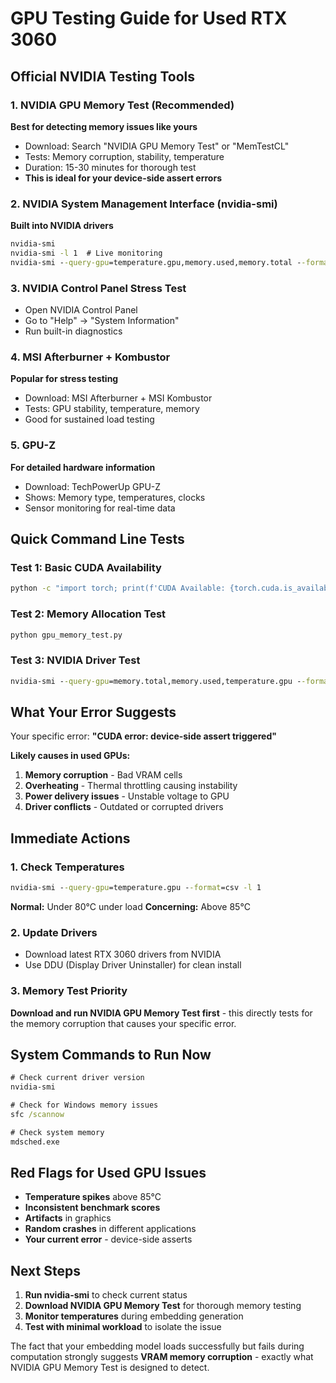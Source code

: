 # GPU Testing Guide for Used RTX 3060

## Official NVIDIA Testing Tools

### 1. NVIDIA GPU Memory Test (Recommended)
**Best for detecting memory issues like yours**
- Download: Search "NVIDIA GPU Memory Test" or "MemTestCL"
- Tests: Memory corruption, stability, temperature
- Duration: 15-30 minutes for thorough test
- **This is ideal for your device-side assert errors**

### 2. NVIDIA System Management Interface (nvidia-smi)
**Built into NVIDIA drivers**
```cmd
nvidia-smi
nvidia-smi -l 1  # Live monitoring
nvidia-smi --query-gpu=temperature.gpu,memory.used,memory.total --format=csv -l 1
```

### 3. NVIDIA Control Panel Stress Test
- Open NVIDIA Control Panel
- Go to "Help" → "System Information" 
- Run built-in diagnostics

### 4. MSI Afterburner + Kombustor
**Popular for stress testing**
- Download: MSI Afterburner + MSI Kombustor
- Tests: GPU stability, temperature, memory
- Good for sustained load testing

### 5. GPU-Z
**For detailed hardware information**
- Download: TechPowerUp GPU-Z
- Shows: Memory type, temperatures, clocks
- Sensor monitoring for real-time data

## Quick Command Line Tests

### Test 1: Basic CUDA Availability
```cmd
python -c "import torch; print(f'CUDA Available: {torch.cuda.is_available()}'); print(f'GPU: {torch.cuda.get_device_name(0) if torch.cuda.is_available() else None}')"
```

### Test 2: Memory Allocation Test
```cmd
python gpu_memory_test.py
```

### Test 3: NVIDIA Driver Test
```cmd
nvidia-smi --query-gpu=memory.total,memory.used,temperature.gpu --format=csv
```

## What Your Error Suggests

Your specific error: **"CUDA error: device-side assert triggered"**

**Likely causes in used GPUs:**
1. **Memory corruption** - Bad VRAM cells
2. **Overheating** - Thermal throttling causing instability  
3. **Power delivery issues** - Unstable voltage to GPU
4. **Driver conflicts** - Outdated or corrupted drivers

## Immediate Actions

### 1. Check Temperatures
```cmd
nvidia-smi --query-gpu=temperature.gpu --format=csv -l 1
```
**Normal:** Under 80°C under load
**Concerning:** Above 85°C

### 2. Update Drivers
- Download latest RTX 3060 drivers from NVIDIA
- Use DDU (Display Driver Uninstaller) for clean install

### 3. Memory Test Priority
**Download and run NVIDIA GPU Memory Test first** - this directly tests for the memory corruption that causes your specific error.

## System Commands to Run Now

```cmd
# Check current driver version
nvidia-smi

# Check for Windows memory issues  
sfc /scannow

# Check system memory
mdsched.exe
```

## Red Flags for Used GPU Issues

- **Temperature spikes** above 85°C
- **Inconsistent benchmark scores** 
- **Artifacts** in graphics
- **Random crashes** in different applications
- **Your current error** - device-side asserts

## Next Steps

1. **Run nvidia-smi** to check current status
2. **Download NVIDIA GPU Memory Test** for thorough memory testing
3. **Monitor temperatures** during embedding generation
4. **Test with minimal workload** to isolate the issue

The fact that your embedding model loads successfully but fails during computation strongly suggests **VRAM memory corruption** - exactly what NVIDIA GPU Memory Test is designed to detect.